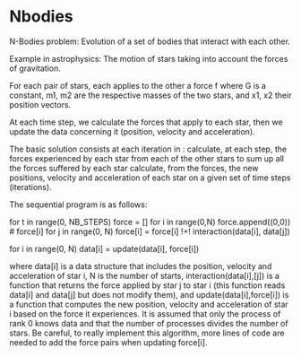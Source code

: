 # Nbodies
N-Bodies problem: Evolution of a set of bodies that interact with each other.

Example in astrophysics: The motion of stars taking into account the forces of gravitation.

For each pair of stars, each applies to the other a force f where G is a constant, m1, m2 are the respective masses of the two stars, and x1, x2 their position vectors.

At each time step, we calculate the forces that apply to each star, then we update the data concerning it (position, velocity and acceleration).

The basic solution consists at each iteration in :
calculate, at each step, the forces experienced by each star from each of the other stars
to sum up all the forces suffered by each star
calculate, from the forces, the new positions, velocity and acceleration of each star on a given set of time steps (iterations).


The sequential program is as follows:

for t in range(0, NB_STEPS)
	force = []
for i in range(0,N)
force.append((0,0)) # force[i]
for j in range(0, N)
force[i] = force[i] !+! interaction(data[i], data[j])

for i in range(0, N)
data[i] = update(data[i], force[i])

where data[i] is a data structure that includes the position, velocity and acceleration of star i, N is the number of starts, interaction(data[i],[j]) is a function that returns the force applied by star j to star i (this function reads data[i] and data[j] but does not modify them), and update(data[i],force[i]) is a function that computes the new position, velocity and acceleration of star i based on the force it experiences. It is assumed that only the process of rank 0 knows data and that the number of processes divides the number of stars. Be careful, to really implement this algorithm, more lines of code are needed to add the force pairs when updating force[i].
